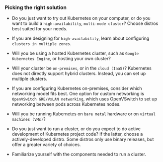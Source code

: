 ### Picking the right solution




* Do you just want to try out Kubernetes on your computer, or do you want to build a `high-availability`, `multi-node cluster`? Choose distros best suited for your needs.

* If you are designing for `high-availability`, learn about configuring `clusters in multiple zones`.

* Will you be using a hosted Kubernetes cluster, such as `Google Kubernetes Engine`, or hosting your own cluster?

* Will your cluster be `on-premises`, or in the `cloud (IaaS)`? Kubernetes does not directly support hybrid clusters. Instead, you can set up multiple clusters.

* If you are configuring Kubernetes on-premises, consider which networking model fits best. One option for custom networking is `OpenVSwitch GRE/VxLAN networking`, which uses OpenVSwitch to set up networking between pods across Kubernetes nodes.

* Will you be running Kubernetes on `bare metal` hardware or on `virtual machines (VMs)`?

* Do you just want to run a cluster, or do you expect to do active development of Kubernetes project code? If the latter, choose a actively-developed distro. Some distros only use binary releases, but offer a greater variety of choices.

* Familiarize yourself with the components needed to run a cluster.
